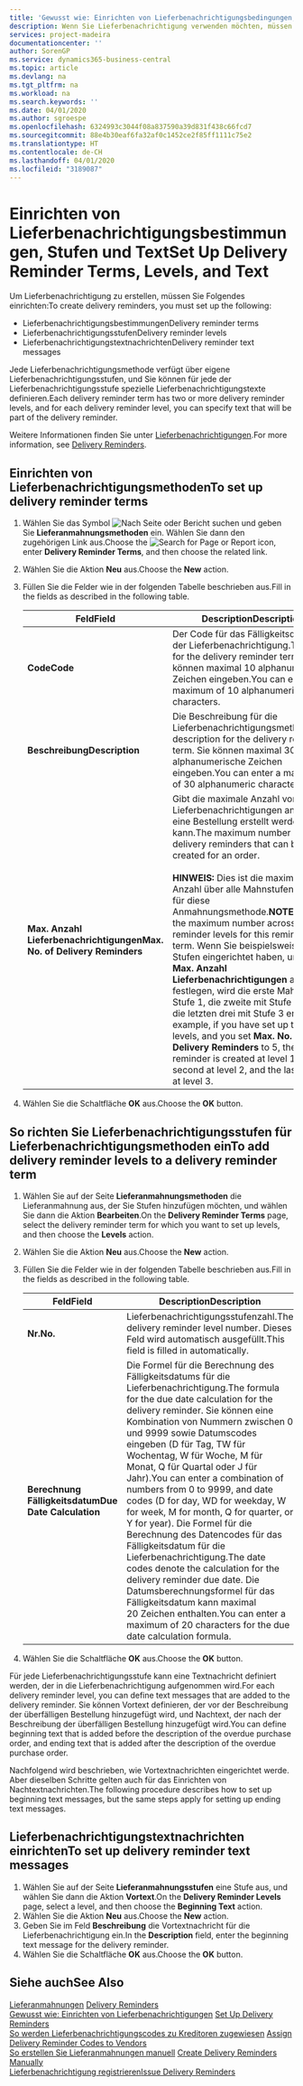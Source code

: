 ```yaml
---
title: 'Gewusst wie: Einrichten von Lieferbenachrichtigungsbedingungen, -stufen und -text'
description: Wenn Sie Lieferbenachrichtigung verwenden möchten, müssen Sie Lieferbenachrichtigungsmethoden, Lieferbenachrichtigungsstufen und Lieferbenachrichtigungstexte einrichten. Nachrichten
services: project-madeira
documentationcenter: ''
author: SorenGP
ms.service: dynamics365-business-central
ms.topic: article
ms.devlang: na
ms.tgt_pltfrm: na
ms.workload: na
ms.search.keywords: ''
ms.date: 04/01/2020
ms.author: sgroespe
ms.openlocfilehash: 6324993c3044f08a837590a39d831f438c66fcd7
ms.sourcegitcommit: 88e4b30eaf6fa32af0c1452ce2f85ff1111c75e2
ms.translationtype: HT
ms.contentlocale: de-CH
ms.lasthandoff: 04/01/2020
ms.locfileid: "3189087"
---
```

# <a name="set-up-delivery-reminder-terms-levels-and-text"></a><span data-ttu-id="80020-104">Einrichten von Lieferbenachrichtigungsbestimmungen, Stufen und Text</span><span class="sxs-lookup"><span data-stu-id="80020-104">Set Up Delivery Reminder Terms, Levels, and Text</span></span>
<span data-ttu-id="80020-105">Um Lieferbenachrichtigung zu erstellen, müssen Sie Folgendes einrichten:</span><span class="sxs-lookup"><span data-stu-id="80020-105">To create delivery reminders, you must set up the following:</span></span>  

- <span data-ttu-id="80020-106">Lieferbenachrichtigungsbestimmungen</span><span class="sxs-lookup"><span data-stu-id="80020-106">Delivery reminder terms</span></span>  
- <span data-ttu-id="80020-107">Lieferbenachrichtigungsstufen</span><span class="sxs-lookup"><span data-stu-id="80020-107">Delivery reminder levels</span></span>  
- <span data-ttu-id="80020-108">Lieferbenachrichtigungstextnachrichten</span><span class="sxs-lookup"><span data-stu-id="80020-108">Delivery reminder text messages</span></span>  

<span data-ttu-id="80020-109">Jede Lieferbenachrichtigungsmethode verfügt über eigene Lieferbenachrichtigungsstufen, und Sie können für jede der Lieferbenachrichtigungsstufe spezielle Lieferbenachrichtigungstexte definieren.</span><span class="sxs-lookup"><span data-stu-id="80020-109">Each delivery reminder term has two or more delivery reminder levels, and for each delivery reminder level, you can specify text that will be part of the delivery reminder.</span></span>  

<span data-ttu-id="80020-110">Weitere Informationen finden Sie unter [Lieferbenachrichtigungen](delivery-reminders.md).</span><span class="sxs-lookup"><span data-stu-id="80020-110">For more information, see [Delivery Reminders](delivery-reminders.md).</span></span>  

## <a name="to-set-up-delivery-reminder-terms"></a><span data-ttu-id="80020-111">Einrichten von Lieferbenachrichtigungsmethoden</span><span class="sxs-lookup"><span data-stu-id="80020-111">To set up delivery reminder terms</span></span>  

1.  <span data-ttu-id="80020-112">Wählen Sie das Symbol ![Nach Seite oder Bericht suchen](../../media/ui-search/search_small.png "Symbol 'Nach Seite oder Bericht suchen'") und geben Sie **Lieferanmahnungsmethoden** ein. Wählen Sie dann den zugehörigen Link aus.</span><span class="sxs-lookup"><span data-stu-id="80020-112">Choose the ![Search for Page or Report](../../media/ui-search/search_small.png "Search for Page or Report icon") icon, enter **Delivery Reminder Terms**, and then choose the related link.</span></span>  
2.  <span data-ttu-id="80020-113">Wählen Sie die Aktion **Neu** aus.</span><span class="sxs-lookup"><span data-stu-id="80020-113">Choose the **New** action.</span></span>  
3.  <span data-ttu-id="80020-114">Füllen Sie die Felder wie in der folgenden Tabelle beschrieben aus.</span><span class="sxs-lookup"><span data-stu-id="80020-114">Fill in the fields as described in the following table.</span></span>  

    |<span data-ttu-id="80020-115">Feld</span><span class="sxs-lookup"><span data-stu-id="80020-115">Field</span></span>|<span data-ttu-id="80020-116">Description</span><span class="sxs-lookup"><span data-stu-id="80020-116">Description</span></span>|  
    |---------------------------------|---------------------------------------|  
    |<span data-ttu-id="80020-117">**Code**</span><span class="sxs-lookup"><span data-stu-id="80020-117">**Code**</span></span>|<span data-ttu-id="80020-118">Der Code für das Fälligkeitsdatum der Lieferbenachrichtigung.</span><span class="sxs-lookup"><span data-stu-id="80020-118">The code for the delivery reminder term.</span></span> <span data-ttu-id="80020-119">Sie können maximal 10 alphanumerische Zeichen eingeben.</span><span class="sxs-lookup"><span data-stu-id="80020-119">You can enter a maximum of 10 alphanumeric characters.</span></span>|  
    |<span data-ttu-id="80020-120">**Beschreibung**</span><span class="sxs-lookup"><span data-stu-id="80020-120">**Description**</span></span>|<span data-ttu-id="80020-121">Die Beschreibung für die Lieferbenachrichtigungsmethode.</span><span class="sxs-lookup"><span data-stu-id="80020-121">The description for the delivery reminder term.</span></span> <span data-ttu-id="80020-122">Sie können maximal 30 alphanumerische Zeichen eingeben.</span><span class="sxs-lookup"><span data-stu-id="80020-122">You can enter a maximum of 30 alphanumeric characters.</span></span>|  
    |<span data-ttu-id="80020-123">**Max. Anzahl Lieferbenachrichtigungen**</span><span class="sxs-lookup"><span data-stu-id="80020-123">**Max. No. of Delivery Reminders**</span></span>|<span data-ttu-id="80020-124">Gibt die maximale Anzahl von Lieferbenachrichtigungen an, die für eine Bestellung erstellt werden kann.</span><span class="sxs-lookup"><span data-stu-id="80020-124">The maximum number of delivery reminders that can be created for an order.</span></span><br /><br /> <span data-ttu-id="80020-125">**HINWEIS:** Dies ist die maximale Anzahl über alle Mahnstufen hinweg für diese Anmahnungsmethode.</span><span class="sxs-lookup"><span data-stu-id="80020-125">**NOTE:** This is the maximum number across all reminder levels for this reminder term.</span></span> <span data-ttu-id="80020-126">Wenn Sie beispielsweise drei Stufen eingerichtet haben, und Sie **Max. Anzahl Lieferbenachrichtigungen** auf 5 festlegen, wird die erste Mahnung mit Stufe 1, die zweite mit Stufe 2 und die letzten drei mit Stufe 3 erstellt.</span><span class="sxs-lookup"><span data-stu-id="80020-126">For example, if you have set up three levels, and you set **Max. No. of Delivery Reminders** to 5, the first reminder is created at level 1, the second at level 2, and the last three at level 3.</span></span>|  

4.  <span data-ttu-id="80020-127">Wählen Sie die Schaltfläche **OK** aus.</span><span class="sxs-lookup"><span data-stu-id="80020-127">Choose the **OK** button.</span></span>  

## <a name="to-add-delivery-reminder-levels-to-a-delivery-reminder-term"></a><span data-ttu-id="80020-128">So richten Sie Lieferbenachrichtigungsstufen für Lieferbenachrichtigungsmethoden ein</span><span class="sxs-lookup"><span data-stu-id="80020-128">To add delivery reminder levels to a delivery reminder term</span></span>  

1.  <span data-ttu-id="80020-129">Wählen Sie auf der Seite **Lieferanmahnungsmethoden** die Lieferanmahnung aus, der Sie Stufen hinzufügen möchten, und wählen Sie dann die Aktion **Bearbeiten**.</span><span class="sxs-lookup"><span data-stu-id="80020-129">On the **Delivery Reminder Terms** page, select the delivery reminder term for which you want to set up levels, and then choose the **Levels** action.</span></span>  
2.  <span data-ttu-id="80020-130">Wählen Sie die Aktion **Neu** aus.</span><span class="sxs-lookup"><span data-stu-id="80020-130">Choose the **New** action.</span></span>  
3.  <span data-ttu-id="80020-131">Füllen Sie die Felder wie in der folgenden Tabelle beschrieben aus.</span><span class="sxs-lookup"><span data-stu-id="80020-131">Fill in the fields as described in the following table.</span></span>  

    |<span data-ttu-id="80020-132">Feld</span><span class="sxs-lookup"><span data-stu-id="80020-132">Field</span></span>|<span data-ttu-id="80020-133">Description</span><span class="sxs-lookup"><span data-stu-id="80020-133">Description</span></span>|  
    |---------------------------------|---------------------------------------|  
    |<span data-ttu-id="80020-134">**Nr.**</span><span class="sxs-lookup"><span data-stu-id="80020-134">**No.**</span></span>|<span data-ttu-id="80020-135">Lieferbenachrichtigungsstufenzahl.</span><span class="sxs-lookup"><span data-stu-id="80020-135">The delivery reminder level number.</span></span> <span data-ttu-id="80020-136">Dieses Feld wird automatisch ausgefüllt.</span><span class="sxs-lookup"><span data-stu-id="80020-136">This field is filled in automatically.</span></span>|  
    |<span data-ttu-id="80020-137">**Berechnung Fälligkeitsdatum**</span><span class="sxs-lookup"><span data-stu-id="80020-137">**Due Date Calculation**</span></span>|<span data-ttu-id="80020-138">Die Formel für die Berechnung des Fälligkeitsdatums für die Lieferbenachrichtigung.</span><span class="sxs-lookup"><span data-stu-id="80020-138">The formula for the due date calculation for the delivery reminder.</span></span> <span data-ttu-id="80020-139">Sie können eine Kombination von Nummern zwischen 0 und 9999 sowie Datumscodes eingeben (D für Tag, TW für Wochentag, W für Woche, M für Monat, Q für Quartal oder J für Jahr).</span><span class="sxs-lookup"><span data-stu-id="80020-139">You can enter a combination of numbers from 0 to 9999, and date codes (D for day, WD for weekday, W for week, M for month, Q for quarter, or Y for year).</span></span> <span data-ttu-id="80020-140">Die Formel für die Berechnung des Datencodes für das Fälligkeitsdatum für die Lieferbenachrichtigung.</span><span class="sxs-lookup"><span data-stu-id="80020-140">The date codes denote the calculation for the delivery reminder due date.</span></span> <span data-ttu-id="80020-141">Die Datumsberechnungsformel für das Fälligkeitsdatum kann maximal 20 Zeichen enthalten.</span><span class="sxs-lookup"><span data-stu-id="80020-141">You can enter a maximum of 20 characters for the due date calculation formula.</span></span>|  

4.  <span data-ttu-id="80020-142">Wählen Sie die Schaltfläche **OK** aus.</span><span class="sxs-lookup"><span data-stu-id="80020-142">Choose the **OK** button.</span></span>  

<span data-ttu-id="80020-143">Für jede Lieferbenachrichtigungsstufe kann eine Textnachricht definiert werden, der in die Lieferbenachrichtigung aufgenommen wird.</span><span class="sxs-lookup"><span data-stu-id="80020-143">For each delivery reminder level, you can define text messages that are added to the delivery reminder.</span></span> <span data-ttu-id="80020-144">Sie können Vortext definieren, der vor der Beschreibung der überfälligen Bestellung hinzugefügt wird, und Nachtext, der nach der Beschreibung der überfälligen Bestellung hinzugefügt wird.</span><span class="sxs-lookup"><span data-stu-id="80020-144">You can define beginning text that is added before the description of the overdue purchase order, and ending text that is added after the description of the overdue purchase order.</span></span>  

<span data-ttu-id="80020-145">Nachfolgend wird beschrieben, wie Vortextnachrichten eingerichtet werde. Aber dieselben Schritte gelten auch für das Einrichten von Nachtextnachrichten.</span><span class="sxs-lookup"><span data-stu-id="80020-145">The following procedure describes how to set up beginning text messages, but the same steps apply for setting up ending text messages.</span></span>  

## <a name="to-set-up-delivery-reminder-text-messages"></a><span data-ttu-id="80020-146">Lieferbenachrichtigungstextnachrichten einrichten</span><span class="sxs-lookup"><span data-stu-id="80020-146">To set up delivery reminder text messages</span></span>  

1.  <span data-ttu-id="80020-147">Wählen Sie auf der Seite **Lieferanmahnungsstufen** eine Stufe aus, und wählen Sie dann die Aktion **Vortext**.</span><span class="sxs-lookup"><span data-stu-id="80020-147">On the **Delivery Reminder Levels** page, select a level, and then choose the **Beginning Text** action.</span></span>  
2.  <span data-ttu-id="80020-148">Wählen Sie die Aktion **Neu** aus.</span><span class="sxs-lookup"><span data-stu-id="80020-148">Choose the **New** action.</span></span>  
3.  <span data-ttu-id="80020-149">Geben Sie im Feld **Beschreibung** die Vortextnachricht für die Lieferbenachrichtigung ein.</span><span class="sxs-lookup"><span data-stu-id="80020-149">In the **Description** field, enter the beginning text message for the delivery reminder.</span></span>  
4.  <span data-ttu-id="80020-150">Wählen Sie die Schaltfläche **OK** aus.</span><span class="sxs-lookup"><span data-stu-id="80020-150">Choose the **OK** button.</span></span>  

## <a name="see-also"></a><span data-ttu-id="80020-151">Siehe auch</span><span class="sxs-lookup"><span data-stu-id="80020-151">See Also</span></span>  
 <span data-ttu-id="80020-152">[Lieferanmahnungen](delivery-reminders.md) </span><span class="sxs-lookup"><span data-stu-id="80020-152">[Delivery Reminders](delivery-reminders.md) </span></span>  
 <span data-ttu-id="80020-153">[Gewusst wie: Einrichten von Lieferbenachrichtigungen](how-to-set-up-delivery-reminders.md) </span><span class="sxs-lookup"><span data-stu-id="80020-153">[Set Up Delivery Reminders](how-to-set-up-delivery-reminders.md) </span></span>  
 <span data-ttu-id="80020-154">[So werden Lieferbenachrichtigungscodes zu Kreditoren zugewiesen](how-to-assign-delivery-reminder-codes-to-vendors.md) </span><span class="sxs-lookup"><span data-stu-id="80020-154">[Assign Delivery Reminder Codes to Vendors](how-to-assign-delivery-reminder-codes-to-vendors.md) </span></span>  
 <span data-ttu-id="80020-155">[So erstellen Sie Lieferanmahnungen manuell](how-to-create-delivery-reminders-manually.md) </span><span class="sxs-lookup"><span data-stu-id="80020-155">[Create Delivery Reminders Manually](how-to-create-delivery-reminders-manually.md) </span></span>  
 [<span data-ttu-id="80020-156">Lieferbenachrichtigung registrieren</span><span class="sxs-lookup"><span data-stu-id="80020-156">Issue Delivery Reminders</span></span>](how-to-issue-delivery-reminders.md)
